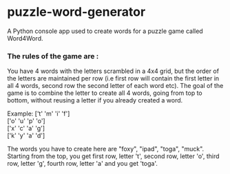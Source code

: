 # puzzle-word-generator
A Python console app used to create words for a puzzle game called Word4Word.

### The rules of the game are : 
You have 4 words with the letters scrambled in a 4x4 grid, but the order of the letters are maintained per row (i.e first row will contain the first letter in all 4 words, second row the second letter of each word etc). The goal of the game is to combine the letter to create all 4 words, going from top to bottom, without reusing a letter if you already created a word.

Example:
['t' 'm' 'i' 'f'] <br>
['o' 'u' 'p' 'o'] <br>
['x' 'c' 'a' 'g'] <br>
['k' 'y' 'a' 'd'] <br>

The words you have to create here are "foxy", "ipad", "toga", "muck". Starting from the top, you get first row, letter 't', second row, letter 'o', third row, letter 'g', fourth row, letter 'a' and you get 'toga'. 

